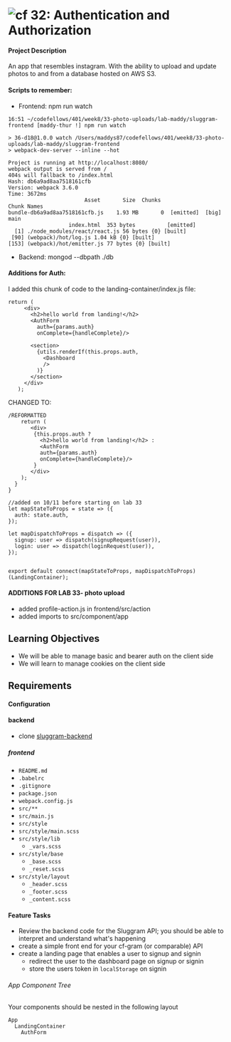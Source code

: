 ![cf](https://i.imgur.com/7v5ASc8.png) 32: Authentication and Authorization
======

#### Project Description

An app that resembles instagram. With the ability to upload and update photos to and from a database hosted on AWS S3.

#### Scripts to remember:

- Frontend:
 npm run watch
 ```
 16:51 ~/codefellows/401/week8/33-photo-uploads/lab-maddy/sluggram-frontend [maddy-thur !] npm run watch

> 36-d18@1.0.0 watch /Users/maddys87/codefellows/401/week8/33-photo-uploads/lab-maddy/sluggram-frontend
> webpack-dev-server --inline --hot

Project is running at http://localhost:8080/
webpack output is served from /
404s will fallback to /index.html
Hash: db6a9ad8aa7518161cfb
Version: webpack 3.6.0
Time: 3672ms
                         Asset       Size  Chunks                    Chunk Names
bundle-db6a9ad8aa7518161cfb.js    1.93 MB       0  [emitted]  [big]  main
                    index.html  353 bytes          [emitted]         
   [1] ./node_modules/react/react.js 56 bytes {0} [built]
  [90] (webpack)/hot/log.js 1.04 kB {0} [built]
 [153] (webpack)/hot/emitter.js 77 bytes {0} [built]

```


- Backend:
mongod --dbpath ./db


#### Additions for Auth:

I added this chunk of code to the landing-container/index.js file:
```
return (
     <div>
       <h2>hello world from landing!</h2>
       <AuthForm
         auth={params.auth}
         onComplete={handleComplete}/>

       <section>
         {utils.renderIf(this.props.auth,
           <Dashboard
           />
         )}
       </section>
     </div>
   );
```
CHANGED TO:
```
/REFORMATTED
    return (
       <div>
        {this.props.auth ?
          <h2>hello world from landing!</h2> :
          <AuthForm
          auth={params.auth}
          onComplete={handleComplete}/>
        }
       </div>
    );
  }
}

//added on 10/11 before starting on lab 33
let mapStateToProps = state => ({
  auth: state.auth,
});

let mapDispatchToProps = dispatch => ({
  signup: user => dispatch(signupRequest(user)),
  login: user => dispatch(loginRequest(user)),
});


export default connect(mapStateToProps, mapDispatchToProps)(LandingContainer);
```

#### ADDITIONS FOR LAB 33- photo upload
- added profile-action.js in frontend/src/action
- added imports to src/component/app

## Learning Objectives
* We will be able to manage basic and bearer auth on the client side
* We will learn to manage cookies on the client side

## Requirements
#### Configuration
#### backend
* clone [sluggram-backend](http://github.com/slugbyte/sluggram)

##### frontend
* `README.md`
* `.babelrc`
* `.gitignore`
* `package.json`
* `webpack.config.js`
* `src/**`
* `src/main.js`
* `src/style`
* `src/style/main.scss`
* `src/style/lib`
  * `_vars.scss`
* `src/style/base`
  * `_base.scss`
  * `_reset.scss`
* `src/style/layout`
  * `_header.scss`
  * `_footer.scss`
  * `_content.scss`

#### Feature Tasks
* Review the backend code for the Sluggram API; you should be able to interpret and understand what's happening
* create a simple front end for your cf-gram (or comparable) API
* create a landing page that enables a user to signup and signin
  * redirect the user to the dashboard page on signup or signin
  * store the users token in `localStorage` on signin

###### App Component Tree
Your components should be nested in the following layout  
```
App
  LandingContainer
    AuthForm
```
